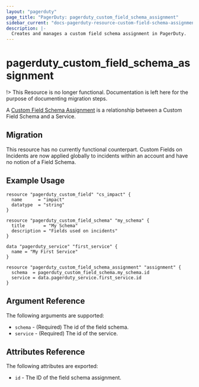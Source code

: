 ```yaml
---
layout: "pagerduty"
page_title: "PagerDuty: pagerduty_custom_field_schema_assignment"
sidebar_current: "docs-pagerduty-resource-custom-field-schema-assignment"
description: |-
  Creates and manages a custom field schema assignment in PagerDuty.
---
```


# pagerduty\_custom\_field\_schema\_assignment

!> This Resource is no longer functional. Documentation is left here for the purpose of documenting migration steps.

A [Custom Field Schema Assignment](https://support.pagerduty.com/docs/custom-fields#associate-schemas-with-services) is a relationship between a Custom Field Schema and a Service.

## Migration

This resource has no currently functional counterpart. Custom Fields on Incidents are now applied globally
to incidents within an account and have no notion of a Field Schema.

## Example Usage

```hcl
resource "pagerduty_custom_field" "cs_impact" {
  name      = "impact"
  datatype  = "string"
}

resource "pagerduty_custom_field_schema" "my_schema" {
  title       = "My Schema"
  description = "Fields used on incidents"
}

data "pagerduty_service" "first_service" {
  name = "My First Service"
}

resource "pagerduty_custom_field_schema_assignment" "assignment" {
  schema  = pagerduty_custom_field_schema.my_schema.id
  service = data.pagerduty_service.first_service.id
}
```

## Argument Reference

The following arguments are supported:

  * `schema` - (Required) The id of the field schema.
  * `service` - (Required) The id of the service.

## Attributes Reference

The following attributes are exported:

  * `id` - The ID of the field schema assignment.
